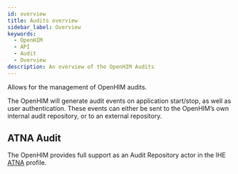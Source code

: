 ```yaml
---
id: overview
title: Audits overview
sidebar_label: Overview
keywords:
  - OpenHIM
  - API
  - Audit
  - Overview
description: An overview of the OpenHIM Audits
---
```


Allows for the management of OpenHIM audits.

The OpenHIM will generate audit events on application start/stop, as well as user authentication. These events can either be sent to the OpenHIM’s own internal audit repository, or to an external repository.

## ATNA Audit

The OpenHIM provides full support as an Audit Repository actor in the IHE [ATNA](https://wiki.ihe.net/index.php/Audit_Trail_and_Node_Authentication) profile.
